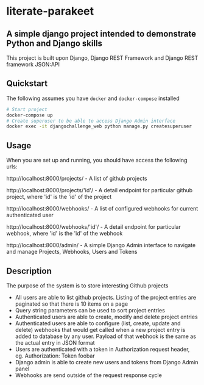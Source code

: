# literate-parakeet

## A simple django project intended to demonstrate Python and Django skills

This project is built upon Django, Django REST Framework and Django REST framework JSON:API

## Quickstart
The following assumes you have `docker` and `docker-compose` installed

```bash
# Start project
docker-compose up
# Create superuser to be able to access Django Admin interface
docker exec -it djangochallenge_web python manage.py createsuperuser
```

## Usage
When you are set up and running, you should have access the following urls:

http://localhost:8000/projects/ - A list of github projects

http://localhost:8000/projects/'id'/ - A detail endpoint for particular github project, where 'id' is the 'id' of the project

http://localhost:8000/webhooks/ - A list of configured webhooks for current authenticated user

http://localhost:8000/webhooks/'id'/ - A detail endpoint for particular webhook, where 'id' is the 'id' of the webhook

http://localhost:8000/admin/ - A simple Django Admin interface to navigate and manage Projects, Webhooks, Users and Tokens

## Description
The purpose of the system is to store interesting Github projects

- All users are able to list github projects. Listing
of the project entries are paginated so that there is 10 items on a page
- Query string parameters can be used to sort project entries
- Authenticated users are able to create, modify and delete project entries
- Authenticated users are able to configure (list, create, update and delete) webhooks that would get called when a new project entry is added to database by any user. Payload of that webhook is the same as the actual entry in JSON format
- Users are authenticated with a token in Authorization request header, eg. Authorization: Token foobar
- Django admin is able to create new users and tokens from Django Admin panel
- Webhooks are send outside of the request response cycle
